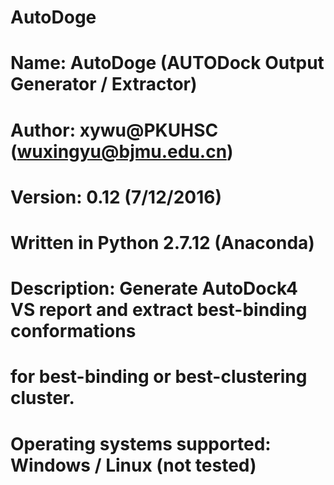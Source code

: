 # AutoDoge
# Name: AutoDoge (AUTODock Output Generator / Extractor)
# Author: xywu@PKUHSC (wuxingyu@bjmu.edu.cn)
# Version: 0.12 (7/12/2016)
# Written in Python 2.7.12 (Anaconda)
# Description: Generate AutoDock4 VS report and extract best-binding conformations
#              for best-binding or best-clustering cluster.
# Operating systems supported: Windows / Linux (not tested)
